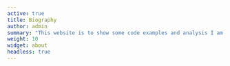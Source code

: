 ```yaml
---
active: true
title: Biography
author: admin
summary: "This website is to show some code examples and analysis I am interested in."
weight: 10
widget: about
headless: true
---
```

